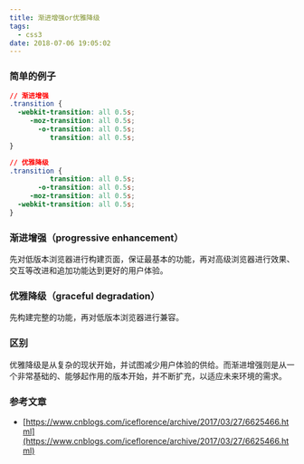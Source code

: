 ```yaml
---
title: 渐进增强or优雅降级
tags:
  - css3
date: 2018-07-06 19:05:02
---
```



### 简单的例子
```css
// 渐进增强
.transition {
  -webkit-transition: all 0.5s;
     -moz-transition: all 0.5s;
       -o-transition: all 0.5s;
          transition: all 0.5s;
}

// 优雅降级
.transition {
          transition: all 0.5s;
       -o-transition: all 0.5s;
     -moz-transition: all 0.5s;
  -webkit-transition: all 0.5s;
}
```
<!-- more -->

### 渐进增强（progressive enhancement）
先对低版本浏览器进行构建页面，保证最基本的功能，再对高级浏览器进行效果、交互等改进和追加功能达到更好的用户体验。

### 优雅降级（graceful degradation）
先构建完整的功能，再对低版本浏览器进行兼容。

### 区别
优雅降级是从复杂的现状开始，并试图减少用户体验的供给。而渐进增强则是从一个非常基础的、能够起作用的版本开始，并不断扩充，以适应未来环境的需求。

### 参考文章
* [https://www.cnblogs.com/iceflorence/archive/2017/03/27/6625466.html](https://www.cnblogs.com/iceflorence/archive/2017/03/27/6625466.html)
